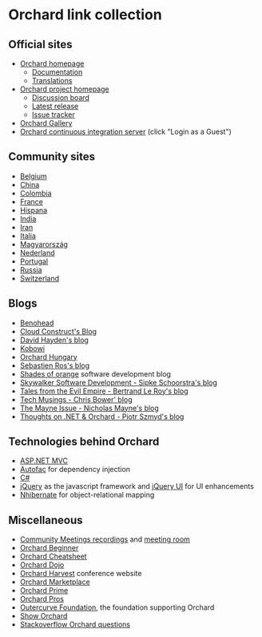 # Orchard link collection



## Official sites

- [Orchard homepage](http://orchardproject.net/)
	- [Documentation](http://docs.orchardproject.net/)
	- [Translations](http://orchardproject.net/localization)
- [Orchard project homepage](http://orchard.codeplex.com)
	- [Discussion board](https://orchard.codeplex.com/discussions)
	- [Latest release](https://orchard.codeplex.com/releases/view/90325)
	- [Issue tracker](https://orchard.codeplex.com/workitem/list/basic)
- [Orchard Gallery](http://gallery.orchardproject.net/)
- [Orchard continuous integration server](http://teamcity.codebetter.com/project.html?projectId=project143) (click "Login as a Guest")


## Community sites

- [Belgium](http://www.orchardproject.be/)
- [China](http://www.orchardch.com/)
- [Colombia](http://www.orchardproject.co/)
- [France](http://orchardproject.fr/)
- [Hispana](http://www.orchardhispano.com/)
- [India](http://www.orchardproject.net.in/)
- [Iran](http://orchardpro.ir/)
- [Italia](http://www.orcharditalia.net/)
- [Magyarország](http://orchardproject.hu/)
- [Nederland](http://orchard-project.nl/)
- [Portugal](http://www.orchardproject.pt/)
- [Russia](http://orchardproject.net.ru/)
- [Switzerland](http://www.orchardproject.ch/)


## Blogs

- [Benohead](http://benohead.com/)
- [Cloud Construct's Blog](http://www.cloudconstruct.com/blog)
- [David Hayden's blog](http://www.davidhayden.me/blog)
- [Kobowi](http://kobowi.co.uk/blog/)
- [Orchard Hungary](http://english.orchardproject.hu/)
- [Sebastien Ros's blog](http://sebastienros.com/)
- [Shades of orange](http://shades-of-orange.com/) software development blog
- [Skywalker Software Development - Sipke Schoorstra's blog](http://skywalkersoftwaredevelopment.net/blog)
- [Tales from the Evil Empire - Bertrand Le Roy's blog](http://weblogs.asp.net/bleroy/default.aspx)
- [Tech Musings - Chris Bower' blog](http://chrisbower.com/)
- [The Mayne Issue - Nicholas Mayne's blog](http://www.themayneissue.com/)
- [Thoughts on .NET & Orchard - Piotr Szmyd's blog](http://www.szmyd.com.pl/blog)


## Technologies behind Orchard

- [ASP.NET MVC](http://www.asp.net/mvc)
- [Autofac](http://code.google.com/p/autofac/) for dependency injection
- [C#](http://msdn.microsoft.com/en-us/library/67ef8sbd.aspx)
- [jQuery](http://jquery.com/) as the javascript framework and [jQuery UI](http://jqueryui.com/) for UI enhancements
- [Nhibernate](http://nhforge.org/) for object-relational mapping


## Miscellaneous

- [Community Meetings recordings](http://www.youtube.com/playlist?list=PL49EB89430968C7D4) and [meeting room](http://orchardproject.net/meeting)
- [Orchard Beginner](http://orchardbeginner.com/)
- [Orchard Cheatsheet](http://sebastienros.github.io/CheatSheet/)
- [Orchard Dojo](http://orcharddojo.net/)
- [Orchard Harvest](http://orchardharvest.org/) conference website
- [Orchard Marketplace](http://www.orchardmarket.net/)
- [Orchard Prime](http://www.orchardprime.com/)
- [Orchard Pros](http://orchardpros.net/)
- [Outercurve Foundation](http://www.outercurve.org/), the foundation supporting Orchard
- [Show Orchard](http://www.showorchard.com/)
- [Stackoverflow Orchard questions](http://stackoverflow.com/questions/tagged/orchardcms)